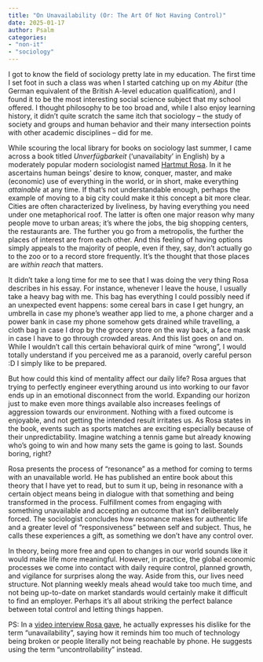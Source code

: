 ```yaml
---
title: "On Unavailability (Or: The Art Of Not Having Control)"
date: 2025-01-17
author: Psalm
categories:
- "non-it"
- "sociology"
---
```


I got to know the field of sociology pretty late in my education. The first time I set foot in such a class was when I started catching up on my *Abitur* (the German equivalent of the British A-level education qualification), and I found it to be the most interesting social science subject that my school offered. I thought philosophy to be too broad and, while I also enjoy learning history, it didn’t quite scratch the same itch that sociology – the study of society and groups and human behavior and their many intersection points with other academic disciplines – did for me.

While scouring the local library for books on sociology last summer, I came across a book titled *Unverfügbarkeit* (‘unavailabity’ in English) by a moderately popular modern sociologist named [Hartmut Rosa](https://en.wikipedia.org/wiki/Hartmut_Rosa). In it he ascertains human beings’ desire to know, conquer, master, and make (economic) use of everything in the world, or in short, make everything *attainable* at any time. If that’s not understandable enough, perhaps the example of moving to a big city could make it this concept a bit more clear. Cities are often characterized by liveliness, by having everything you need under one metaphorical roof. The latter is often one major reason why many people move to urban areas; it’s where the jobs, the big shopping centers, the restaurants are. The further you go from a metropolis, the further the places of interest are from each other. And this feeling of having options simply appeals to the majority of people, even if they, say, don’t actually go to the zoo or to a record store frequently. It’s the thought that those places are *within reach* that matters.

It didn’t take a long time for me to see that I was doing the very thing Rosa describes in his essay. For instance, whenever I leave the house, I usually take a heavy bag with me. This bag has everything I could possibly need if an unexpected event happens: some cereal bars in case I get hungry, an umbrella in case my phone’s weather app lied to me, a phone charger and a power bank in case my phone somehow gets drained while travelling, a cloth bag in case I drop by the grocery store on the way back, a face mask in case I have to go through crowded areas. And this list goes on and on. While I wouldn’t call this certain behavioral quirk of mine “wrong”, I would totally understand if you perceived me as a paranoid, overly careful person :D I simply like to be prepared.

But how could this kind of mentality affect our daily life? Rosa argues that trying to perfectly engineer everything around us into working to our favor ends up in an emotional disconnect from the world. Expanding our horizon just to make even more things available also increases feelings of aggression towards our environment. Nothing with a fixed outcome is enjoyable, and not getting the intended result irritates us. As Rosa states in the book, events such as sports matches are exciting especially because of their unpredictability. Imagine watching a tennis game but already knowing who’s going to win and how many sets the game is going to last. Sounds boring, right?

Rosa presents the process of “resonance” as a method for coming to terms with an unavailable world. He has published an entire book about this theory that I have yet to read, but to sum it up, being in resonance with a certain object means being in dialogue with that something and being transformed in the process. Fulfillment comes from engaging with something unavailable and accepting an outcome that isn’t deliberately forced. The sociologist concludes how resonance makes for authentic life and a greater level of “responsiveness” between self and subject. Thus, he calls these experiences a gift, as something we don’t have any control over.

In theory, being more free and open to changes in our world sounds like it would make life more meaningful. However, in practice, the global economic processes we come into contact with daily require control, planned growth, and vigilance for surprises along the way. Aside from this, our lives need structure. Not planning weekly meals ahead would take too much time, and not being up-to-date on market standards would certainly make it difficult to find an employer. Perhaps it’s all about striking the perfect balance between total control and letting things happen.

PS: In a [video interview Rosa gave](https://www.youtube.com/watch?v=XPuwPw1QX9o), he actually expresses his dislike for the term “unavailability”, saying how it reminds him too much of technology being broken or people literally not being reachable by phone. He suggests using the term “uncontrollability” instead.

